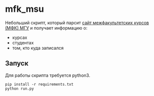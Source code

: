 # mfk_msu
Небольший скрипт, который парсит [сайт межфакультетских курсов (МФК) МГУ](new.mfk.msu.ru) и получает информацию о:
  - курсах
  - студентах
  - том, кто куда записался

## Запуск
Для работы скрипта требуется python3.
```
pip install -r requirements.txt
python run.py
```
